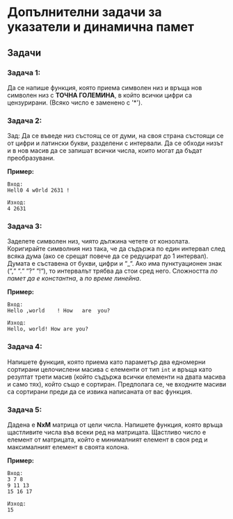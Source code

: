 <h1> Допълнителни задачи за указатели и динамична памет</h1>

## Задачи

### Задача 1:
Да се напише функция, която приема символен низ и връща нов символен низ с **ТОЧНА ГОЛЕМИНА**, в който всички цифри са цензурирани. (Всяко число е заменено с '*').

### Задача 2:
Зад: Да се въведе низ състоящ се от думи, на своя страна състоящи се от цифри и латински букви, разделени с интервали. Да се обходи низът и в нов масив да се запишат всички числа, които могат да бъдат преобразувани.

**Пример:**
```
Вход:
Hell0 4 w0rld 2631 ! 

Изход:
4 2631
```

### Задача 3:
Заделете символен низ, чиято дължина четете от конзолата. Коригирайте символния низ така, че да съдържа по един интервал след всяка дума (ако се срещат повече да се редуцират до 1 интервал). Думата е съставена от букви, цифри и “_“. Ако има пунктуационен знак (“,“ “.“ “?“ “!“), то интервалът трябва да стои сред него. Сложността *по памет да е константна*, а *по време линейна*.

**Пример:**
```
Вход:
Hello ,world    ! How   are  you?

Изход:
Hello, world! How are you?
```

### Задача 4:
Напишете функция, която приема като параметър два едномерни сортирани целочислени масива с елементи от тип `int` и връща като резултат трети масив (който съдържа всички елементи на двата масива и само тях), който също е сортиран.
Предполага се, че входните масиви са сортирани преди да се извика написаната от вас функция.

### Задача 5:
Дадена е **NxM** матрица от цели числа. Напишете функция, която връща щастливите числа във всеки ред на матрицата. Щастливо число е елемент от матрицата, който е минималният елемент в своя ред и максималният елемент в своята колона.

**Пример:**
```
Вход:
3 7 8
9 11 13
15 16 17

Изход:
15
```